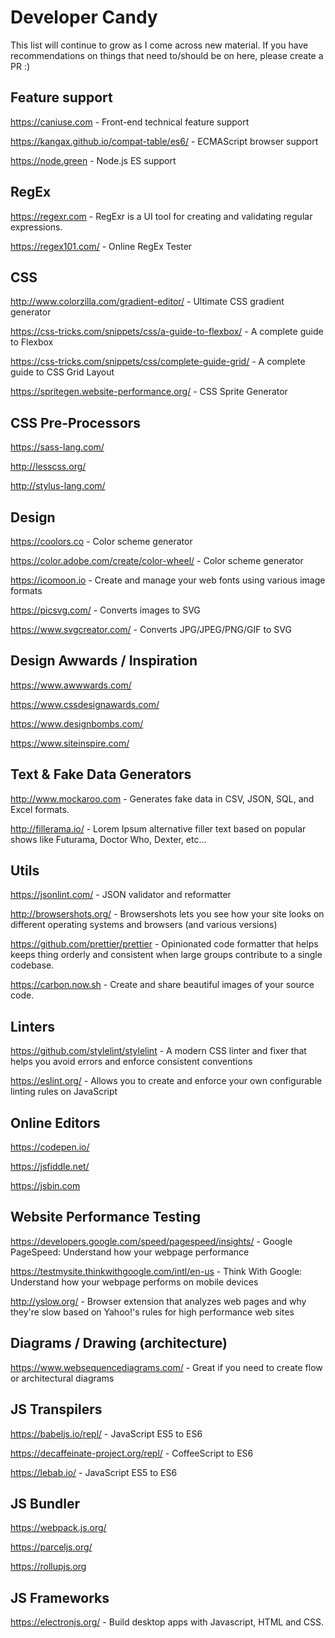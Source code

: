 # Developer Candy
This list will continue to grow as I come across new material. If you have recommendations on things that need to/should be on here, please create a PR :)

## Feature support
https://caniuse.com - Front-end technical feature support

https://kangax.github.io/compat-table/es6/ - ECMAScript browser support

https://node.green - Node.js ES support

## RegEx
https://regexr.com - RegExr is a UI tool for creating and validating regular expressions.

https://regex101.com/ - Online RegEx Tester

## CSS
http://www.colorzilla.com/gradient-editor/ - Ultimate CSS gradient generator

https://css-tricks.com/snippets/css/a-guide-to-flexbox/ - A complete guide to Flexbox

https://css-tricks.com/snippets/css/complete-guide-grid/ - A complete guide to CSS Grid Layout

https://spritegen.website-performance.org/ - CSS Sprite Generator

## CSS Pre-Processors
https://sass-lang.com/

http://lesscss.org/

http://stylus-lang.com/

## Design
https://coolors.co - Color scheme generator

https://color.adobe.com/create/color-wheel/ - Color scheme generator

https://icomoon.io - Create and manage your web fonts using various image formats

https://picsvg.com/ - Converts images to SVG

https://www.svgcreator.com/ - Converts JPG/JPEG/PNG/GIF to SVG

## Design Awwards / Inspiration
https://www.awwwards.com/

https://www.cssdesignawards.com/

https://www.designbombs.com/

https://www.siteinspire.com/

## Text & Fake Data Generators
http://www.mockaroo.com - Generates fake data in CSV, JSON, SQL, and Excel formats.

http://fillerama.io/ - Lorem Ipsum alternative filler text based on popular shows like Futurama, Doctor Who, Dexter, etc...

## Utils
https://jsonlint.com/ - JSON validator and reformatter

http://browsershots.org/ - Browsershots lets you see how your site looks on different operating systems and browsers (and various versions)

https://github.com/prettier/prettier - Opinionated code formatter that helps keeps thing orderly and consistent when large groups contribute to a single codebase.

https://carbon.now.sh - Create and share beautiful images of your source code.

## Linters
https://github.com/stylelint/stylelint - A modern CSS linter and fixer that helps you avoid errors and enforce consistent conventions

https://eslint.org/ - Allows you to create and enforce your own configurable linting rules on JavaScript

## Online Editors
https://codepen.io/

https://jsfiddle.net/

https://jsbin.com

## Website Performance Testing
https://developers.google.com/speed/pagespeed/insights/ - Google PageSpeed: Understand how your webpage performance

https://testmysite.thinkwithgoogle.com/intl/en-us - Think With Google: Understand how your webpage performs on mobile devices

http://yslow.org/ - Browser extension that analyzes web pages and why they're slow based on Yahoo!'s rules for high performance web sites

## Diagrams / Drawing (architecture)
https://www.websequencediagrams.com/ - Great if you need to create flow or architectural diagrams

## JS Transpilers
https://babeljs.io/repl/ - JavaScript ES5 to ES6

https://decaffeinate-project.org/repl/ - CoffeeScript to ES6

https://lebab.io/ - JavaScript ES5 to ES6

## JS Bundler
https://webpack.js.org/

https://parceljs.org/

https://rollupjs.org

## JS Frameworks
https://electronjs.org/ - Build desktop apps with Javascript, HTML and CSS.
